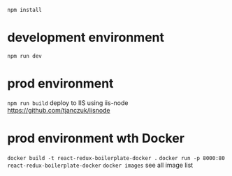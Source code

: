 `npm install`

# development environment
  `npm run dev`
# prod environment
  `npm run build`
  deploy to IIS using iis-node https://github.com/tjanczuk/iisnode
# prod environment wth Docker
  `docker build -t react-redux-boilerplate-docker .`
  `docker run -p 8000:80 react-redux-boilerplate-docker`
  `docker images` see all image list
